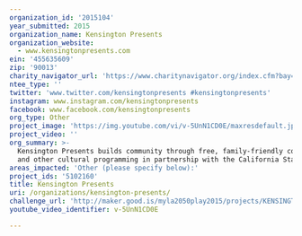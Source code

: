 ```yaml
---
organization_id: '2015104'
year_submitted: 2015
organization_name: Kensington Presents
organization_website:
  - www.kensingtonpresents.com
ein: '455635609'
zip: '90013'
charity_navigator_url: 'https://www.charitynavigator.org/index.cfm?bay=search.profile&ein=455635609'
ntee_type: ''
twitter: 'www.twitter.com/kensingtonpresents #kensingtonpresents'
instagram: www.instagram.com/kensingtonpresents
facebook: www.facebook.com/kensingtonpresents
org_type: Other
project_image: 'https://img.youtube.com/vi/v-5UnN1CD0E/maxresdefault.jpg'
project_video: ''
org_summary: >-
  Kensington Presents builds community through free, family-friendly concerts
  and other cultural programming in partnership with the California State Parks.
areas_impacted: 'Other (please specify below):'
project_ids: '5102160'
title: Kensington Presents
uri: /organizations/kensington-presents/
challenge_url: 'http://maker.good.is/myla2050play2015/projects/KENSINGTONPRESENTS.html'
youtube_video_identifier: v-5UnN1CD0E

---
```

